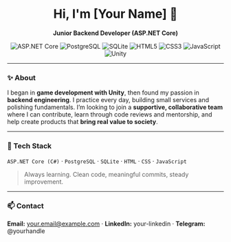 <div align="center">

# Hi, I'm **\[Your Name]** 👋

**Junior Backend Developer (ASP.NET Core)**

<p>
  <img src="https://img.shields.io/badge/ASP.NET%20Core-512BD4?logo=.net&logoColor=white" alt="ASP.NET Core" />
  <img src="https://img.shields.io/badge/PostgreSQL-4169E1?logo=postgresql&logoColor=white" alt="PostgreSQL" />
  <img src="https://img.shields.io/badge/SQLite-003B57?logo=sqlite&logoColor=white" alt="SQLite" />
  <img src="https://img.shields.io/badge/HTML5-E34F26?logo=html5&logoColor=white" alt="HTML5" />
  <img src="https://img.shields.io/badge/CSS3-1572B6?logo=css3&logoColor=white" alt="CSS3" />
  <img src="https://img.shields.io/badge/JavaScript-F7DF1E?logo=javascript&logoColor=black" alt="JavaScript" />
  <img src="https://img.shields.io/badge/Unity-000000?logo=unity&logoColor=white" alt="Unity" />
</p>

</div>

---

### ✨ About

I began in **game development with Unity**, then found my passion in **backend engineering**. I practice every day, building small services and polishing fundamentals. I’m looking to join a **supportive, collaborative team** where I can contribute, learn through code reviews and mentorship, and help create products that **bring real value to society**.

---

### 🧰 Tech Stack

`ASP.NET Core (C#)` · `PostgreSQL` · `SQLite` · `HTML` · `CSS` · `JavaScript`

> Always learning. Clean code, meaningful commits, steady improvement.

---

### 📫 Contact

**Email:** [your.email@example.com](mailto:your.email@example.com) · **LinkedIn:** your-linkedin · **Telegram:** @yourhandle
